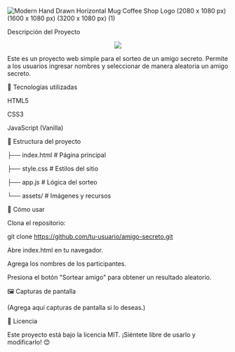 
![Modern Hand Drawn Horizontal Mug Coffee Shop Logo (2080 x 1080 px) (1600 x 1080 px) (3200 x 1080 px) (1)](https://github.com/user-attachments/assets/af8ce4a4-7ed9-4da7-8ba1-03a23ab89db9)

Descripción del Proyecto
<p align="center">
   <img src="https://img.shields.io/badge/Status-Finalized-blue">
   </p>

Este es un proyecto web simple para el sorteo de un amigo secreto. Permite a los usuarios ingresar nombres y seleccionar de manera aleatoria un amigo secreto.

📌 Tecnologías utilizadas

HTML5

CSS3

JavaScript (Vanilla)

📂 Estructura del proyecto

├── index.html  # Página principal

├── style.css   # Estilos del sitio

├── app.js      # Lógica del sorteo

└── assets/     # Imágenes y recursos

🚀 Cómo usar

Clona el repositorio:

git clone https://github.com/tu-usuario/amigo-secreto.git

Abre index.html en tu navegador.

Agrega los nombres de los participantes.

Presiona el botón "Sortear amigo" para obtener un resultado aleatorio.

🖼️ Capturas de pantalla

(Agrega aquí capturas de pantalla si lo deseas.)

📜 Licencia

Este proyecto está bajo la licencia MIT. ¡Siéntete libre de usarlo y modificarlo! 😊

